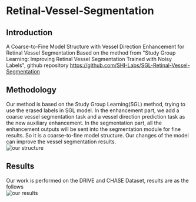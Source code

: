 # Retinal-Vessel-Segmentation
## Introduction 
A Coarse-to-Fine Model Structure with Vessel Direction Enhancement for Retinal Vessel Segmentation 
Based on the method from "Study Group Learning: Improving Retinal Vessel Segmentation Trained with Noisy Labels", github repository https://github.com/SHI-Labs/SGL-Retinal-Vessel-Segmentation  
## Methodology 
Our method is based on the Study Group Learning(SGL) method, trying to use the erased labels in SGL model. In the enhancement part, we add a coarse vessel segmentation task and a vessel direction prediction task as the new auxiliary enhancement. In the segmentation part, all the enhancement outputs will be sent into the segmentation module for fine results. So it is a coarse-to-fine model structure. Our changes of the model can improve the vessel segmentation results.  
![our structure](https://github.com/Alexcander-Jing/Retinal-Vessel-Segmentation/blob/main/figs/model%20structure.png)  
## Results 
Our work is performed on the DRIVE and CHASE Dataset, results are as the follows  
![our results](https://github.com/Alexcander-Jing/Retinal-Vessel-Segmentation/blob/main/figs/results.png)  

